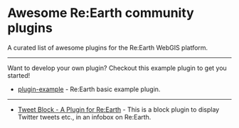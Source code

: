 # Awesome Re:Earth community plugins

A curated list of awesome plugins for the Re:Earth WebGIS platform.

---
Want to develop your own plugin? Checkout this example plugin to get you started!

* [plugin-example](https://github.com/reearth/plugin-example) - Re:Earth basic example plugin.
---

* [Tweet Block - A Plugin for Re:Earth](https://github.com/archival-archetyping/tweet-block-reearth-plugin) - This is a block plugin to display Twitter tweets etc., in an infobox on Re:Earth.
